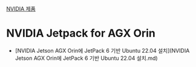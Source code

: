 [NVIDIA 제품](../index.md)
# NVIDIA Jetpack for AGX Orin

- [NVIDIA Jetson AGX Orin에 JetPack 6 기반 Ubuntu 22.04 설치](NVIDIA Jetson AGX Orin에 JetPack 6 기반 Ubuntu 22.04 설치.md)
